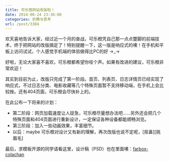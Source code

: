```yaml
---
title: 可乐橙网站改版啦！
date: 2014-08-24 23:36:00
categories: 折腾与思考
url: /post/3384
---
```


欢天喜地告诉大家，经过近一个月的奋战，可乐橙凭自己那一点点蹩脚的前端技术，终于把网站的改版搞定了！特别提醒一下，这一版是响应式的噢！在手机和平板上访问试试，个人感觉手机端的体验做得比PC的好  →_→

好啦，无论大家喜不喜欢，可乐橙都希望你吱个声。如果有改进的建议，可乐橙非常欢迎！

其实到目前为止，改版只完成了第一阶段。首页、列表页、日志详情页已经实现了响应式，不过日志分类、电影收藏等几个特殊页面暂不支持移动端，在手机上会比较挫。还有404页面，可乐橙会尽快补上的。

在此公布一下将来的计划：

* 第二阶段：网页加载速度让人捉急，可乐橙尽量想办法吧……另外还会把几个特殊页面和404页面进行重新设计，一定保证各种设备都能顺畅浏览。
* 第三阶段：加入一些动画效果，丰富细节。
* 以后：maybe 可乐橙对设计又有新的理解，再次改版也说不定呢，[抠鼻][挑眉毛]

最后，求模板开源的同学请看这里，设计稿（PSD）也在里面噢：[farbox-colachan](https://github.com/greenzorro/farbox-colachan)